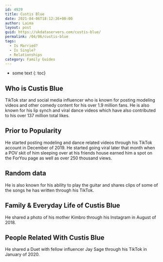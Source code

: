 ```yaml
---
id: 4929
title: Custis Blue
date: 2021-04-06T18:12:26+00:00
author: Laima
layout: post
guid: https://ukdataservers.com/custis-blue/
permalink: /04/06/custis-blue
tags:
  - Is Married?
  - Is Single?
  - Relationships
category: Family Guides
---
```


* some text
{: toc}


## Who is Custis Blue
                  
                  
                  
TikTok star and social media influencer who is known for posting modeling videos and other comedy content for his over 1.9 million fans. He is also known for his lip synch and viral dance videos which have also contributed to his over 137 million total likes. 
                  
              
            
              
            
                
                
                
## Prior to Popularity
                  
                  
                  
He started posting modeling and dance related videos through his TikTok account in December of 2019. He started going viral later that month when a POV skit of him sleeping over at his friends house earned him a spot on the ForYou page as well as over 250 thousand views. 
                  
              
            
              
            
                
                
                
## Random data
                  
                  
                  
He is also known for his ability to play the guitar and shares clips of some of the songs he has written through his TikTok. 
                  
              
            
              
            
                
                
                
## Family & Everyday Life of Custis Blue
                  
                  
                  
He shared a photo of his mother Kimbro through his Instagram in August of 2018. 
                  
              
            
              
            
                
                
                
## People Related With Custis Blue
                  
                  
                  
He shared a Duet with fellow influencer Jay Sage through his TikTok in January of 2020. 
                  
              
            
              
            
                
              
            
              
              
            
            
              
            
          
          
          